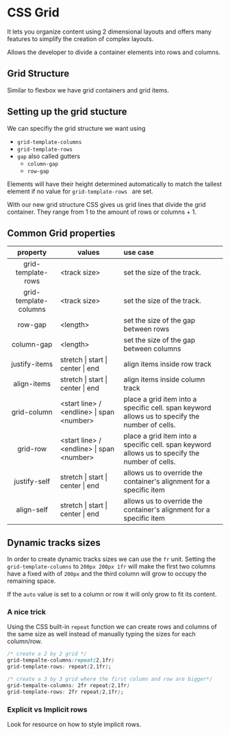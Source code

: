 # CSS Grid

It lets you organize content using 2 dimensional layouts and offers many features to simplify the creation of complex layouts.

Allows the developer to divide a container elements into rows and columns.

## Grid Structure

Similar to flexbox we have grid containers and grid items.

## Setting up the grid stucture

We can specifiy the grid structure we want using

- `grid-template-columns`
- `grid-template-rows`
- `gap` also called gutters
  - `column-gap`
  - `row-gap`

Elements will have their height determined automatically to match the tallest element if no value for `grid-template-rows ` are set.

With our new grid structure CSS gives us grid lines that divide the grid container. They range from 1 to the amount of rows or columns + 1.

## Common Grid properties

|       property        | values                                       | use case                                                                                       |
| :-------------------: | -------------------------------------------- | :--------------------------------------------------------------------------------------------- |
|  grid-template-rows   | \<track size\>                               | set the size of the track.                                                                     |
| grid-template-columns | \<track size\>                               | set the size of the track.                                                                     |
|        row-gap        | \<length\>                                   | set the size of the gap between rows                                                           |
|      column-gap       | \<length\>                                   | set the size of the gap between columns                                                        |
|     justify-items     | stretch \| start \| center \| end            | align items inside row track                                                                   |
|      align-items      | stretch \| start \| center \| end            | align items inside column track                                                                |
|      grid-column      | \<start line> / \<endline> \| span \<number> | place a grid item into a specific cell. span keyword allows us to specify the number of cells. |
|       grid-row        | \<start line> / \<endline> \| span \<number> | place a grid item into a specific cell. span keyword allows us to specify the number of cells. |
|     justify-self      | stretch \| start \| center \| end            | allows us to override the container's alignment for a specific item                            |
|      align-self       | stretch \| start \| center \| end            | allows us to override the container's alignment for a specific item                            |

## Dynamic tracks sizes

In order to create dynamic tracks sizes we can use the `fr` unit.
Setting the `grid-template-columns` to `200px 200px 1fr` will make the first two columns have a fixed with of `200px` and the third column will grow to occupy the remaining space.

If the `auto` value is set to a column or row it will only grow to fit its content.

### A nice trick

Using the CSS built-in `repeat` function we can create rows and columns of the same size as well instead of manually typing the sizes for each column/row.

```css
/* create a 2 by 2 grid */
grid-tempalte-columns:repeat(2,1fr)
grid-template-rows: repeat(2,1fr);

/* create a 3 by 3 grid where the first column and row are bigger*/
grid-tempalte-columns: 2fr repeat(2,1fr)
grid-template-rows: 2fr repeat(2,1fr);


```

### Explicit vs Implicit rows

Look for resource on how to style implicit rows.
